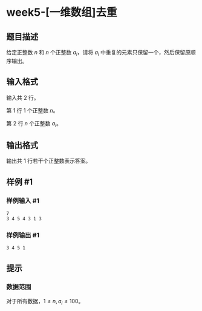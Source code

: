 # week5-[一维数组]去重

## 题目描述

给定正整数 $n$ 和 $n$ 个正整数 $a_i$，请将 $a_i$ 中重复的元素只保留一个，然后保留原顺序输出。

## 输入格式

输入共 $2$ 行。

第 $1$ 行 $1$ 个正整数 $n$。

第 $2$ 行 $n$ 个正整数 $a_i$。

## 输出格式

输出共 $1$ 行若干个正整数表示答案。

## 样例 #1

### 样例输入 #1

```
7
3 4 5 4 3 1 3
```

### 样例输出 #1

```
3 4 5 1
```

## 提示

### 数据范围

对于所有数据，$1 \leq n,a_i\leq 100$。